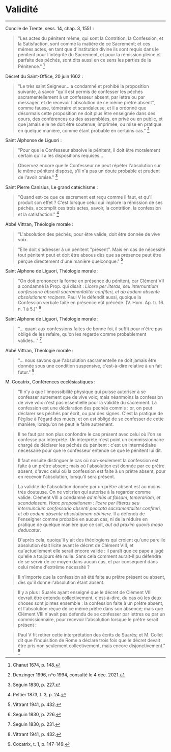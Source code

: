 # Validité

***

Concile de Trente, sess. 14, chap. 3, 1551 :

> "Les actes du pénitent même, qui sont la Contrition, la Confession, et la Satisfaction, sont comme la matière de ce Sacrement; et ces mêmes actes, en tant que d'institution divine ils sont requis dans le pénitent pour l'intégrité du Sacrement, et pour la rémission pleine et parfaite des péchés, sont dits aussi en ce sens les parties de la Pénitence." [^1]

[^1]: Chanut 1674, p. 148.

Décret du Saint-Office, 20 juin 1602 :

> "Le très saint Seigneur... a condamné et prohibé la proposition suivante, à savoir "qu'il est permis de confesser les péchés sacramentellement à un confesseur absent, par lettre ou par messager, et de recevoir l'absolution de ce même prêtre absent", comme fausse, téméraire et scandaleuse, et il a ordonné que désormais cette proposition ne doit plus être enseignée dans des cours, des conférences ou des assemblées, en privé ou en public, et que jamais elle ne doit être soutenue, imprimée, ou mise en pratique en quelque manière, comme étant probable en certains cas." [^2]

[^2]: Denzinger 1996, n^o 1994, consulté le 4 déc. 2021. 

Saint Alphonse de Liguori :

> "Pour que le Confesseur absolve le pénitent, il doit être moralement certain qu'il a les dispositions requises... 

> Observez encore que le Confesseur ne peut répéter l'absolution sur le même pénitent disposé, s'il n'a pas un doute probable et prudent de l'avoir omise." [^3]

[^3]: Seguin 1830, p. 227.

Saint Pierre Canisius, Le grand catéchisme :

> "Quand est-ce que ce sacrement est reçu comme il faut, et qu'il produit son effet ? C'est lorsque celui qui implore la rémission de ses péchés, accomplit ces trois actes, savoir, la contrition, la confession et la satisfaction." [^4]

[^4]: Peltier 1873, t. 3, p. 24.

Abbé Vittran, Théologie morale :

> "L'absolution des péchés, pour être valide, doit être donnée de vive voix.

> "Elle doit s'adresser à un pénitent "présent". Mais en cas de nécessité tout pénitent peut et doit être absous dès que sa présence peut être perçue directement d'une manière quelconque." [^5]

[^5]: Vittrant 1941, p. 432.

Saint Alphone de Liguori, Théologie morale :

> "On doit prononcer la forme en présence du pénitent, car Clément VII a condamné la Prop. qui disait : *Licere per literas, seu internuntium confessario absenti sacramentaliter confiteri, et ab eodem absente absolutionem recipere*. Paul V le défendit aussi, quoique la Confession verbale faite en présence eût précédé. (V. Hom. Ap. tr. 16. n. 1 à 5.)" [^6]

[^6]: Seguin 1830, p. 226.

Saint Alphone de Liguori, Théologie morale :

> "... quant aux confessions faites de bonne foi, il suffit pour n'être pas obligé de les refaire, qu'on les regarde comme probablement valides..." [^7]

[^7]: Seguin 1830, p. 231.

Abbé Vittran, Théologie morale :

> "... nous savons que l'absolution sacramentelle ne doit jamais être donnée sous une condition suspensive, c'est-à-dire relative à un fait futur." [^8]

[^8]: Vittrant 1941, p. 432.

M. Cocatrix, Conférences ecclésiastiques :

> "Il n'y a que l'impossibilité physique qui puisse autoriser à se confesser autrement que de vive voix; mais néanmoins la confession de vive voix n'est pas essentielle pour la validité du sacrement. La confession est une déclaration des péchés commis : or, on peut déclarer ses péchés par écrit, ou par des signes. C'est la pratique de l'église à l'égard des muets; et on est obligé de se confesser de cette manière, lorsqu'on ne peut le faire autrement.

> Il ne faut par non plus confondre le cas présent avec celui où l'on se confesse par interprète. Un interprète n'est point un commissionnaire chargé de déclarer les péchés du pénitent : c'est un intermédiaire nécessaire pour que le confesseur entende ce que le pénitent lui dit.

> Il faut ensuite distinguer le cas où non-seulement la confession est faite à un prêtre absent; mais où l'absolution est donnée par ce prêtre absent, d'avec celui où la confession est faite à un prêtre absent, pour en recevoir l'absolution, lorsqu'il sera présent.

> La validité de l'absolution donnée par un prêtre absent est au moins très douteuse. On ne voit rien qui autorise à la regarder comme valide. Clément VIII a condamné *ad minùs ut falsam, temerariam, et scandalosam. Hanc propositionem : licere per litteras seu internuncium confessario absenti peccata sacramentaliter confiteri, et ab codem absente absolutionem obtinere*. Il a défendu de l'enseigner comme probable en aucun cas, ni de la réduire en pratique de quelque manière que ce soit, *aut ad praxim quovis modo deducatur*.

> D'après cela, quoiqu'il y ait des théologiens qui croient qu'une pareille absolution était licite avant le décret de Clément VIII, et qu'actuellement elle serait encore valide : il paraît que ce pape a jugé qu'elle a toujours été nulle. Sans cela comment aurait-il pu défendre de se servir de ce moyen dans aucun cas, et par conséquent dans celui même d'extrême nécessité ?

> Il n'importe que la confession ait été faite au prêtre présent ou absent, dès qu'il donne l'absolution étant absent.

> Il y a plus : Suarés ayant enseigné que le décret de Clément VIII devrait être entendu collectivement, c'est-à-dire, du cas où les deux choses sont jointes ensemble : la confession faite à un prêtre absent, et l'absolution reçue de ce même prêtre dans son absence; mais que Clément VIII n'avait pas défendu de se confesser par lettres ou par un commissionnaire, pour recevoir l'absolution lorsque le prêtre serait présent : 

> Paul V fit retirer cette interprétation des écrits de Suarés; et M. Collet dit que l'inquisition de Rome a déclaré trois fois que le décret devait être pris non seulement collectivement, mais encore disjonctivement." [^9]

[^9]: Cocatrix, t. 1, p. 147-149.



